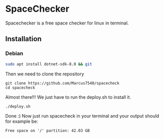 # SpaceChecker

Spacechecker is a free space checker for linux in terminal.

## Installation
### Debian
```bash
sudo apt install dotnet-sdk-8.0 && git
```
Then we need to clone the repository
```
git clone https://github.com/Marcus7540/spacecheck
cd spacecheck
```
Almost there!!!
We just have to run the deploy.sh to install it.

```
./deploy.sh
```
Done :) Now just run spacecheck in your terminal and your output should for example be:
```
Free space on '/' partition: 42.03 GB
